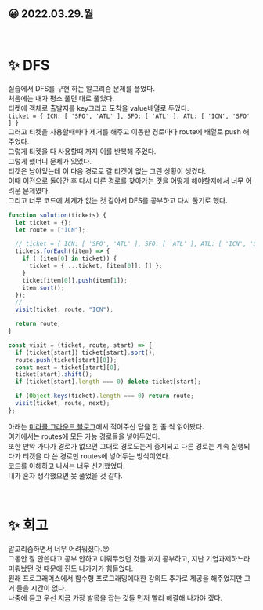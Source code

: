 ## 😀 2022.03.29.월

<br/>

# ✨ DFS
실습에서 DFS를 구현 하는 알고리즘 문제를 풀었다.  
처음에는 내가 평소 풀던 대로 풀었다.  
티켓에 객체로 출발지를 key그리고 도착을 value배열로 두었다.   
```ticket = { ICN: [ 'SFO', 'ATL' ], SFO: [ 'ATL' ], ATL: [ 'ICN', 'SFO' ] }```   
그러고 티켓을 사용할때마다 제거를 해주고 이동한 경로마다 route에 배열로 push 해주었다.  
그렇게 티켓을 다 사용할때 까지 이를 반복해 주었다.  
그렇게 했더니 문제가 있었다.  
티켓은 남아있는데 이 다음 경로로 갈 티켓이 없는 그런 상황이 생겼다.  
이때 이전으로 돌아간 후 다시 다른 경로를 찾아가는 것을 어떻게 해야할지에서 너무 어려운 문제였다.  
그리고 너무 코드에 체계가 없는 것 같아서 DFS를 공부하고 다시 풀기로 했다.  
```js
function solution(tickets) {
  let ticket = {}; 
  let route = ["ICN"];

  // ticket = { ICN: [ 'SFO', 'ATL' ], SFO: [ 'ATL' ], ATL: [ 'ICN', 'SFO' ] }
  tickets.forEach((item) => {
    if (!(item[0] in ticket)) {
      ticket = { ...ticket, [item[0]]: [] };
    }
    ticket[item[0]].push(item[1]);
    item.sort();
  });
  //
  visit(ticket, route, "ICN");

  return route;
}

const visit = (ticket, route, start) => {
  if (ticket[start]) ticket[start].sort();
  route.push(ticket[start][0]);
  const next = ticket[start][0];
  ticket[start].shift();
  if (ticket[start].length === 0) delete ticket[start];

  if (Object.keys(ticket).length === 0) return route;
  visit(ticket, route, next);
};
```

아래는 [미라클 그라운드 블로그]([2](https://miracleground.tistory.com/entry/프로그래머스-3단계-여행경로-with-자바스크립트))에서 적어주신 답을 한 줄 씩 읽어봤다.  
여기에서는 routes에 모든 가능 경로들을 넣어두었다.  
또한 만약 가다가 경로가 없으면 그대로 경로도는게 중지되고 다른 경로는 계속 실행되다가 티켓을 다 쓴 경로만 routes에 넣어두는 방식이였다.  
코드를 이해하고 나서는 너무 신기했었다.  
내가 혼자 생각했으면 못 풀었을 것 같다.  


<br/>

# ✨ 회고
알고리즘하면서 너무 어려워졌다.😵  
그동안 잘 안쓴다고 공부 안하고 미뤄두었던 것들 까지 공부하고, 지난 기업과제하느라 미뤄놨던 것 때문에 진도 나가기가 힘들었다.  
원래 프로그래머스에서 함수형 프로그래밍에대한 강의도 추가로 제공을 해주었지만 그거 들을 시간이 없다.  
나중에 듣고 우선 지금 가장 발목을 잡는 것들 먼저 빨리 해결해 나가야 겠다.  